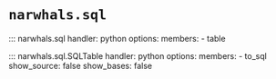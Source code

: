 # `narwhals.sql`

::: narwhals.sql
    handler: python
    options:
      members:
        - table

::: narwhals.sql.SQLTable
    handler: python
    options:
      members:
        - to_sql
      show_source: false
      show_bases: false
